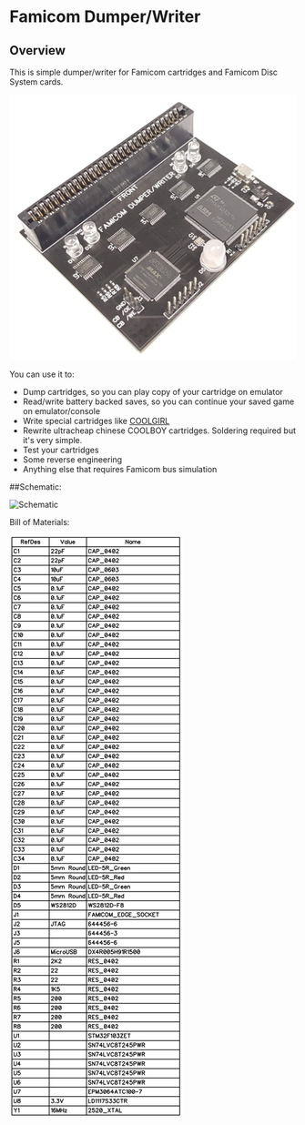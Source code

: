 # Famicom Dumper/Writer


## Overview

This is simple dumper/writer for Famicom cartridges and Famicom Disc System cards.

![Dumper](photos/dumper.jpg)

You can use it to:
* Dump cartridges, so you can play copy of your cartridge on emulator
* Read/write battery backed saves, so you can continue your saved game on emulator/console
* Write special cartridges like [COOLGIRL](https://github.com/ClusterM/coolgirl-famicom-multicard)
* Rewrite ultracheap chinese COOLBOY cartridges. Soldering required but it's very simple.
* Test your cartridges
* Some reverse engineering
* Anything else that requires Famicom bus simulation


##Schematic:

![Schematic](scematic/scematic.png)

Bill of Materials:

![BoM](schematic/bom.png)
